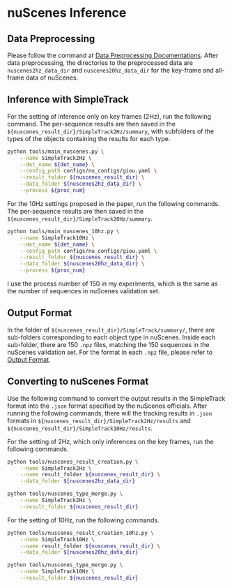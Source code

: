 # nuScenes Inference

## Data Preprocessing

Please follow the command at [Data Preprocessing Documentations](./data_preprocess.md). After data preprocessing, the directories to the preprocessed data are `nuscenes2hz_data_dir` and `nuscenes20hz_data_dir` for the key-frame and all-frame data of nuScenes.

## Inference with SimpleTrack

For the setting of inference only on key frames (2Hz), run the following command. The per-sequence results are then saved in the `${nuscenes_result_dir}/SimpleTrack2Hz/summary`, with subfolders of the types of the objects containing the results for each type.

```bash
python tools/main_nuscenes.py \
    --name SimpleTrack2Hz \
    --det_name ${det_name} \
    --config_path configs/nu_configs/giou.yaml \
    --result_folder ${nuscenes_result_dir} \
    --data_folder ${nuscenes2hz_data_dir} \
    --process ${proc_num}
```

For the 10Hz settings proposed in the paper, run the following commands. The per-sequence results are then saved in the `${nuscenes_result_dir}/SimpleTrack20Hz/summary`.

```bash
python tools/main_nuscenes_10hz.py \
    --name SimpleTrack10Hz \
    --det_name ${det_name} \
    --config_path configs/nu_configs/giou.yaml \
    --result_folder ${nuscenes_result_dir} \
    --data_folder ${nuscenes20hz_data_dir} \
    --process ${proc_num}
```

I use the process number of 150 in my experiments, which is the same as the number of sequences in nuScenes validation set.

## Output Format

In the folder of `${nuscenes_result_dir}/SimpleTrack/summary/`, there are sub-folders corresponding to each object type in nuScenes. Inside each sub-folder, there are 150 `.npz` files, matching the 150 sequences in the nuScenes validation set. For the format in each `.npz` file, please refer to [Output Format](output_format.md).

## Converting to nuScenes Format

Use the following command to convert the output results in the SimpleTrack format into the `.json` format specified by the nuScenes officials. After running the following commands, there will the tracking results in `.json` formats in `${nuscenes_result_dir}/SimpleTrack2Hz/results` and `${nuscenes_result_dir}/SimpleTrack10Hz/results`.

For the setting of 2Hz, which only inferences on the key frames, run the following commands.

```bash
python tools/nuscenes_result_creation.py \
    --name SimpleTrack2Hz \
    --name result_folder ${nuscenes_result_dir} \
    --data_folder ${nuscenes2hz_data_dir}

python tools/nuscenes_type_merge.py \
    --name SimpleTrack2Hz \
    --result_folder ${nuscenes_result_dir}
```

For the setting of 10Hz, run the following commands.

```bash
python tools/nuscenes_result_creation_10hz.py \
    --name SimpleTrack10Hz \
    --name result_folder ${nuscenes_result_dir} \
    --data_folder ${nuscenes20hz_data_dir}

python tools/nuscenes_type_merge.py \
    --name SimpleTrack10Hz \
    --result_folder ${nuscenes_result_dir}
```
